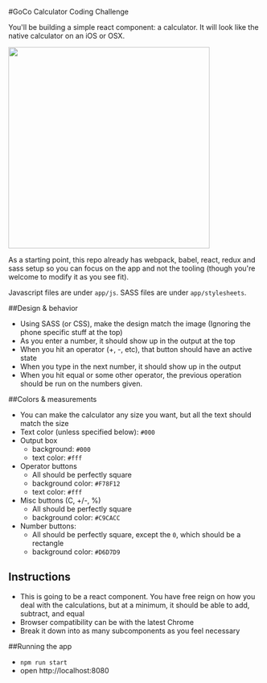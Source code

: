 #GoCo Calculator Coding Challenge

You'll be building a simple react component: a calculator. It will look like the native calculator on an iOS or OSX.

<img src="https://cloud.githubusercontent.com/assets/289053/19524827/a3c1ab8c-95e4-11e6-9acc-a458b2ebd642.png" style="max-width:100%;width:400px;" />

As a starting point, this repo already has webpack, babel, react, redux and sass setup so you can focus on the app and not the tooling (though you're welcome to modify it as you see fit).

Javascript files are under `app/js`. SASS files are under `app/stylesheets`.

##Design & behavior
- Using SASS (or CSS), make the design match the image (Ignoring the phone specific stuff at the top)
- As you enter a number, it should show up in the output at the top
- When you hit an operator (+, -, etc), that button should have an active state
- When you type in the next number, it should show up in the output
- When you hit equal or some other operator, the previous operation should be run on the numbers given.

##Colors & measurements
- You can make the calculator any size you want, but all the text should match the size
- Text color (unless specified below): `#000`
- Output box
  - background: `#000`
  - text color: `#fff`
- Operator buttons
  - All should be perfectly square
  - background color: `#F78F12`
  - text color: `#fff`
- Misc buttons (C, +/-, %)
  - All should be perfectly square
  - background color: `#C9CACC`
- Number buttons:
  - All should be perfectly square, except the `0`, which should be a rectangle
  - background color: `#D6D7D9`

## Instructions
- This is going to be a react component. You have free reign on how you deal with the calculations, but at a minimum, it should be able to add, subtract, and equal
- Browser compatibility can be with the latest Chrome
- Break it down into as many subcomponents as you feel necessary

##Running the app
- `npm run start`
- open http://localhost:8080
